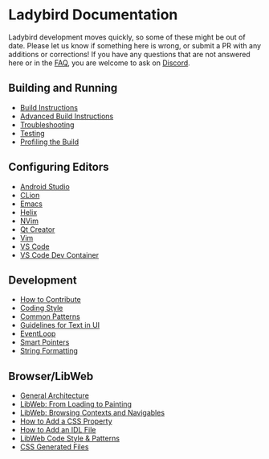 # Ladybird Documentation

Ladybird development moves quickly, so some of these might be out of date. Please let us know if something here is wrong,
or submit a PR with any additions or corrections! If you have any questions that are not answered here or in the [FAQ](FAQ.md),
you are welcome to ask on [Discord](../README.md#get-in-touch-and-participate).

## Building and Running
* [Build Instructions](BuildInstructionsLadybird.md)
* [Advanced Build Instructions](AdvancedBuildInstructions.md)
* [Troubleshooting](Troubleshooting.md)
* [Testing](Testing.md)
* [Profiling the Build](BuildProfilingInstructions.md)

## Configuring Editors
* [Android Studio](EditorConfiguration/AndroidStudioConfiguration.md)
* [CLion](EditorConfiguration/CLionConfiguration.md)
* [Emacs](EditorConfiguration/EmacsConfiguration.md)
* [Helix](EditorConfiguration/HelixConfiguration.md)
* [NVim](EditorConfiguration/NvimConfiguration.md)
* [Qt Creator](EditorConfiguration/QtCreatorConfiguration.md)
* [Vim](EditorConfiguration/VimConfiguration.md)
* [VS Code](EditorConfiguration/VSCodeConfiguration.md)
* [VS Code Dev Container](EditorConfiguration/VSCodeDevContainer.md)

## Development
* [How to Contribute](../CONTRIBUTING.md)
* [Coding Style](CodingStyle.md)
* [Common Patterns](Patterns.md)
* [Guidelines for Text in UI](HumanInterfaceGuidelines/Text.md)
* [EventLoop](EventLoop.md)
* [Smart Pointers](SmartPointers.md)
* [String Formatting](StringFormatting.md)

## Browser/LibWeb
* [General Architecture](ProcessArchitecture.md)
* [LibWeb: From Loading to Painting](LibWebFromLoadingToPainting.md)
* [LibWeb: Browsing Contexts and Navigables](BrowsingContextsAndNavigables.md)
* [How to Add a CSS Property](CSSProperties.md)
* [How to Add an IDL File](AddNewIDLFile.md)
* [LibWeb Code Style & Patterns](LibWebPatterns.md)
* [CSS Generated Files](CSSGeneratedFiles.md)
